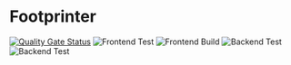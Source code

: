 # Footprinter

[![Quality Gate Status](https://sonarcloud.io/api/project_badges/measure?project=swsnu_swppfall2022-team5&metric=alert_status)](https://sonarcloud.io/summary/new_code?id=swsnu_swppfall2022-team5)
![Frontend Test](https://github.com/swsnu/swppfall2022-team5/actions/workflows/frontend-build.yaml/badge.svg) ![Frontend Build](https://github.com/swsnu/swppfall2022-team5/actions/workflows/frontend-test.yaml/badge.svg)
![Backend Test](https://github.com/swsnu/swppfall2022-team5/actions/workflows/backend-lint.yaml/badge.svg) ![Backend Test](https://github.com/swsnu/swppfall2022-team5/actions/workflows/backend-test.yaml/badge.svg)
